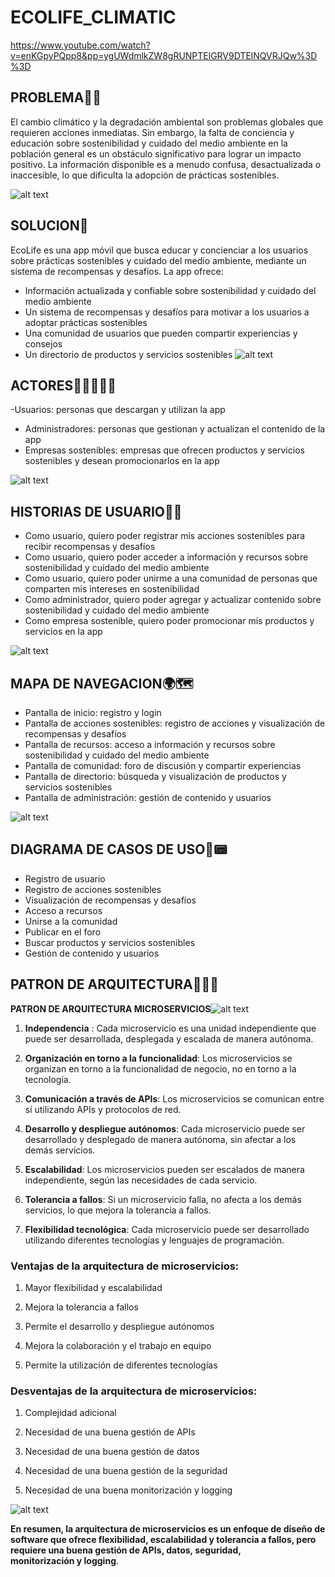 # ECOLIFE_CLIMATIC

https://www.youtube.com/watch?v=enKGpyPQpp8&pp=ygUWdmlkZW8gRUNPTElGRV9DTElNQVRJQw%3D%3D

## PROBLEMA🤷‍♂️
El cambio climático y la degradación ambiental son problemas globales que requieren acciones inmediatas. Sin embargo, la falta de conciencia y educación sobre sostenibilidad y cuidado del medio ambiente en la población general es un obstáculo significativo para lograr un impacto positivo. La información disponible es a menudo confusa, desactualizada o inaccesible, lo que dificulta la adopción de prácticas sostenibles.

![alt text](image-6.png)

## SOLUCION🤠
EcoLife es una app móvil que busca educar y concienciar a los usuarios sobre prácticas sostenibles y cuidado del medio ambiente, mediante un sistema de recompensas y desafíos. La app ofrece:
- Información actualizada y confiable sobre sostenibilidad y cuidado del medio ambiente
- Un sistema de recompensas y desafíos para motivar a los usuarios a adoptar prácticas sostenibles
- Una comunidad de usuarios que pueden compartir experiencias y consejos
- Un directorio de productos y servicios sostenibles
![alt text](image-7.png)



## ACTORES🤵‍♂️🤵‍♀️🧙
 -Usuarios: personas que descargan y utilizan la app
- Administradores: personas que gestionan y actualizan el contenido de la app
- Empresas sostenibles: empresas que ofrecen productos y servicios sostenibles y desean promocionarlos en la app


![alt text](image-5.png)


## HISTORIAS DE USUARIO📜📙
- Como usuario, quiero poder registrar mis acciones sostenibles para recibir recompensas y desafíos
- Como usuario, quiero poder acceder a información y recursos sobre sostenibilidad y cuidado del medio ambiente
- Como usuario, quiero poder unirme a una comunidad de personas que comparten mis intereses en sostenibilidad
- Como administrador, quiero poder agregar y actualizar contenido sobre sostenibilidad y cuidado del medio ambiente
- Como empresa sostenible, quiero poder promocionar mis productos y servicios en la app 

![alt text](image-3.png)


## MAPA DE NAVEGACION🌍🗺️
- Pantalla de inicio: registro y login
- Pantalla de acciones sostenibles: registro de acciones y visualización de recompensas y desafíos
- Pantalla de recursos: acceso a información y recursos sobre sostenibilidad y cuidado del medio ambiente
- Pantalla de comunidad: foro de discusión y compartir experiencias
- Pantalla de directorio: búsqueda y visualización de productos y servicios sostenibles
- Pantalla de administración: gestión de contenido y usuarios


 ![alt text](image-2.png)


## DIAGRAMA DE CASOS DE USO📱📟
- Registro de usuario
- Registro de acciones sostenibles
- Visualización de recompensas y desafíos
- Acceso a recursos
- Unirse a la comunidad
- Publicar en el foro
- Buscar productos y servicios sostenibles
- Gestión de contenido y usuarios



## PATRON DE ARQUITECTURA🤵‍♂️📱

**PATRON DE ARQUITECTURA MICROSERVICIOS**![alt text](image-1.png)

1. **Independencia** : Cada microservicio es una unidad independiente que puede ser desarrollada, desplegada y escalada de manera autónoma.

2. **Organización en torno a la funcionalidad**: Los microservicios se organizan en torno a la funcionalidad de negocio, no en torno a la tecnología.

3. **Comunicación a través de APIs**: Los microservicios se comunican entre sí utilizando APIs y protocolos de red.

4. **Desarrollo y despliegue autónomos**: Cada microservicio puede ser desarrollado y desplegado de manera autónoma, sin afectar a los demás servicios.

5. **Escalabilidad**: Los microservicios pueden ser escalados de manera independiente, según las necesidades de cada servicio.

6. **Tolerancia a fallos**: Si un microservicio falla, no afecta a los demás servicios, lo que mejora la tolerancia a fallos.

7. **Flexibilidad tecnológica**: Cada microservicio puede ser desarrollado utilizando diferentes tecnologías y lenguajes de programación.

### Ventajas de la arquitectura de microservicios:

1. Mayor flexibilidad y escalabilidad

2. Mejora la tolerancia a fallos

3. Permite el desarrollo y despliegue autónomos

4. Mejora la colaboración y el trabajo en equipo

5. Permite la utilización de diferentes tecnologías

### Desventajas de la arquitectura de microservicios:

1. Complejidad adicional

2. Necesidad de una buena gestión de APIs

3. Necesidad de una buena gestión de datos

4. Necesidad de una buena gestión de la seguridad

5. Necesidad de una buena monitorización y logging 

![alt text](<Imagen de WhatsApp 2024-08-05 a las 10.01.36_3a08b07c.jpg>)

**En resumen, la arquitectura de microservicios es un enfoque de diseño de software que ofrece flexibilidad, escalabilidad y tolerancia a fallos, pero requiere una buena gestión de APIs, datos, seguridad, monitorización y logging**.